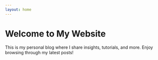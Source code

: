 ```yaml
---
layout: home
---
```


# Welcome to My Website

This is my personal blog where I share insights, tutorials, and more. Enjoy browsing through my latest posts!

